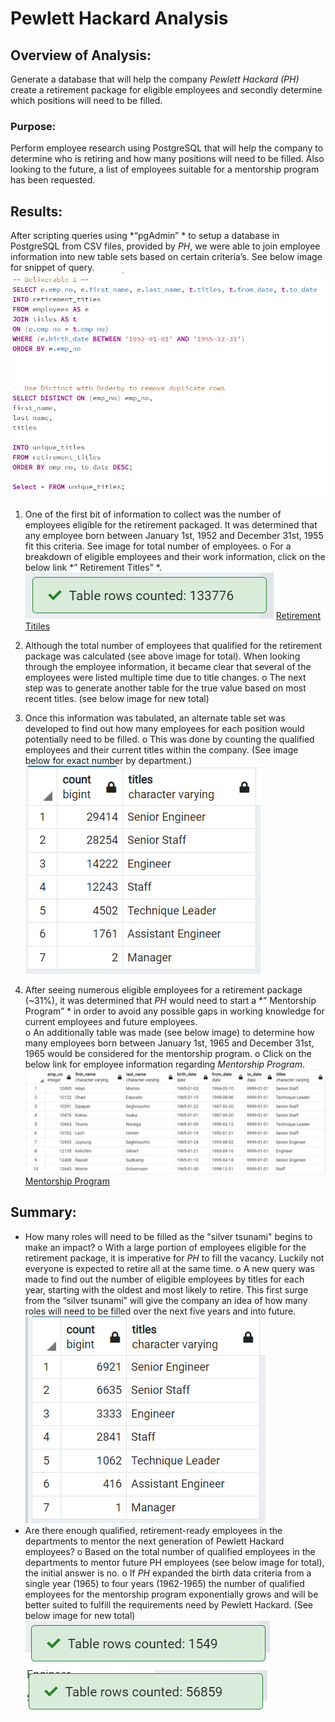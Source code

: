 # Pewlett Hackard Analysis

## Overview of Analysis: 
Generate a database that will help the company *Pewlett Hackard (PH)* create a retirement package for eligible employees and secondly determine which positions will need to be filled. 
### Purpose:
Perform employee research using PostgreSQL that will help the company to determine who is retiring and how many positions will need to be filled. Also looking to the future, a list of employees suitable for a mentorship program has been requested. 

## Results: 
After scripting queries using *“pgAdmin” * to setup a database in PostgreSQL from CSV files, provided by *PH*, we were able to join employee information into new table sets based on certain criteria’s. See below image for snippet of query.
![]( https://github.com/Apollo619/Pewlett-Hackard-Analysis/blob/main/Resources/query%20script.PNG)
1.	One of the first bit of information to collect was the number of employees eligible for the retirement packaged. It was determined that any employee born between January 1st, 1952 and December 31st, 1955 fit this criteria. See image for total number of employees. 
o	For a breakdown of eligible employees and their work information, click on the below link *” Retirement Titles” *.
![]( https://github.com/Apollo619/Pewlett-Hackard-Analysis/blob/main/Resources/Number%20of%20employees%20eligible%20for%20retirement_retirement_titles.PNG)
[Retirement Titiles](https://github.com/Apollo619/Pewlett-Hackard-Analysis/blob/main/Data/retirement_titles.csv)

2.	Although the total number of employees that qualified for the retirement package was calculated (see above image for total). When looking through the employee information, it became clear that several of the employees were listed multiple time due to title changes. 
o	The next step was to generate another table for the true value based on most recent titles. (see below image for new total)
[](https://github.com/Apollo619/Pewlett-Hackard-Analysis/blob/main/Resources/Number%20of%20employees%20eligible%20for%20retirement_unique_titles.PNG)
3.	Once this information was tabulated, an alternate table set was developed to find out how many employees for each position would potentially need to be filled. 
o	This was done by counting the qualified employees and their current titles within the company. (See image below for exact number by department.)
![]( https://github.com/Apollo619/Pewlett-Hackard-Analysis/blob/main/Resources/retiring%20titles.PNG) 
4.	After seeing numerous eligible employees for a retirement package (~31%), it was determined that *PH* would need to start a *” Mentorship Program” * in order to avoid any possible gaps in working knowledge for current employees and future employees.  
o	An additionally table was made (see below image) to determine how many employees born between January 1st, 1965 and December 31st, 1965 would be considered for the mentorship program.
o	Click on the below link for employee information regarding *Mentorship Program*.
![]( https://github.com/Apollo619/Pewlett-Hackard-Analysis/blob/main/Resources/mentorship%20table.PNG)
[Mentorship Program](https://github.com/Apollo619/Pewlett-Hackard-Analysis/blob/main/Data/mentorship_eligibilty.csv)

## Summary:
-	How many roles will need to be filled as the "silver tsunami" begins to make an impact?
o	With a large portion of employees eligible for the retirement package, it is imperative for *PH* to fill the vacancy. Luckily not everyone is expected to retire all at the same time. 
o	A new query was made to find out the number of eligible employees by titles for each year, starting with the oldest and most likely to retire. This first surge from the “silver tsunami” will give the company an idea of how many roles will need to be filled over the next five years and into future. 
![]( https://github.com/Apollo619/Pewlett-Hackard-Analysis/blob/main/Resources/count%20of%20retirees%20in%2052.PNG) 
-	Are there enough qualified, retirement-ready employees in the departments to mentor the next generation of Pewlett Hackard employees?
o	Based on the total number of qualified employees in the departments to mentor future PH employees (see below image for total), the initial answer is no. 
o	If *PH* expanded the birth data criteria from a single year (1965) to four years (1962-1965) the number of qualified employees for the mentorship program exponentially grows and will be better suited to fulfill the requirements need by Pewlett Hackard. (See below image for new total)
![]( https://github.com/Apollo619/Pewlett-Hackard-Analysis/blob/main/Resources/Number%20of%20employees%20eligible%20for%20mentorship%20program.PNG)
![]( https://github.com/Apollo619/Pewlett-Hackard-Analysis/blob/main/Resources/Number%20of%20employees%20eligible%20for%20mentorship%20expanded.PNG)
